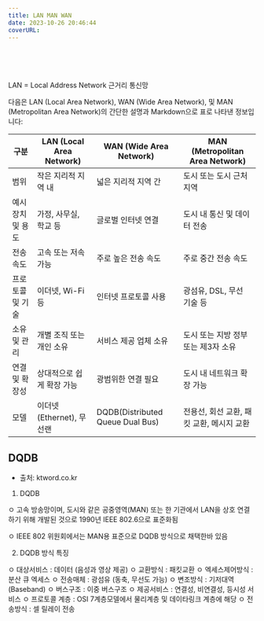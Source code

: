 ```yaml
---
title: LAN MAN WAN
date: 2023-10-26 20:46:44
coverURL: 
---
```

<br />
<br />
<br />

LAN = Local Address Network 근거리 통신망

다음은 LAN (Local Area Network), WAN (Wide Area Network), 및 MAN (Metropolitan Area Network)의 간단한 설명과 Markdown으로 표로 나타낸 정보입니다:

| 구분                  | LAN (Local Area Network) | WAN (Wide Area Network) | MAN (Metropolitan Area Network) |
|-----------------------|-------------------------|------------------------|------------------------------|
| 범위                  | 작은 지리적 지역 내   | 넓은 지리적 지역 간   | 도시 또는 도시 근처 지역   
| 예시 장치 및 용도   | 가정, 사무실, 학교 등 | 글로벌 인터넷 연결    | 도시 내 통신 및 데이터 전송  | 
| 전송 속도             | 고속 또는 저속 가능    | 주로 높은 전송 속도    | 주로 중간 전송 속도       |
| 프로토콜 및 기술     | 이더넷, Wi-Fi 등        | 인터넷 프로토콜 사용    | 광섬유, DSL, 무선 기술 등   |
| 소유 및 관리          | 개별 조직 또는 개인 소유 | 서비스 제공 업체 소유  | 도시 또는 지방 정부 또는 제3자 소유 |
| 연결 및 확장성         | 상대적으로 쉽게 확장 가능 | 광범위한 연결 필요      | 도시 내 네트워크 확장 가능   |
| 모델 | 이더넷(Ethernet), 무선랜 | DQDB(Distributed Queue Dual Bus)| 전용선, 회선 교환, 패킷 교환, 메시지 교환 |


## DQDB
- 출처: ktword.co.kr

1. DQDB

  ㅇ 고속 방송망이며, 도시와 같은 공중영역(MAN) 또는 한 기관에서 LAN을 상호 연결하기 위해
     개발된 것으로 1990년 IEEE 802.6으로 표준화됨

  ㅇ IEEE 802 위원회에서는 MAN용 표준으로 DQDB 방식으로 채택한바 있음


2. DQDB 방식 특징

  ㅇ 대상서비스 : 데이터 (음성과 영상 제공)
  ㅇ 교환방식 : 패킷교환
  ㅇ 엑세스제어방식 : 분산 큐 엑세스
  ㅇ 전송매체 : 광섬유 (동축, 무선도 가능)
  ㅇ 변조방식 : 기저대역 (Baseband)
  ㅇ 버스구조 : 이중 버스구조
  ㅇ 제공서비스 : 연결성, 비연결성, 등시성 서비스
  ㅇ 프로토콜 계층 : OSI 7계층모델에서 물리계층 및 데이타링크 계층에 해당
  ㅇ 전송방식 : 셀 릴레이 전송

